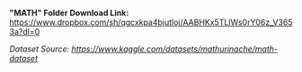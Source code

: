**"MATH" Folder Download Link:** https://www.dropbox.com/sh/qgcxkpa4bjutloj/AABHKx5TLIWs0rY06z_V3653a?dl=0

*Dataset Source: https://www.kaggle.com/datasets/mathurinache/math-dataset*
